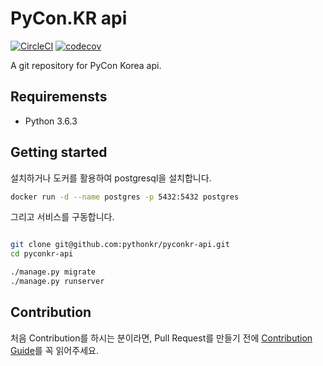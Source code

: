 # PyCon.KR api

[![CircleCI](https://circleci.com/gh/pythonkr/pyconkr-api.svg?style=svg)](https://circleci.com/gh/pythonkr/pyconkr-api) [![codecov](https://codecov.io/gh/pythonkr/pyconkr-api/branch/master/graph/badge.svg)](https://codecov.io/gh/pythonkr/pyconkr-api)

A git repository for PyCon Korea api.

## Requiremensts

- Python 3.6.3

## Getting started

설치하거나 도커를 활용하여 postgresql을 설치합니다.

```sh
docker run -d --name postgres -p 5432:5432 postgres

```

그리고 서비스를 구동합니다.


```bash

git clone git@github.com:pythonkr/pyconkr-api.git
cd pyconkr-api 

./manage.py migrate
./manage.py runserver
```


## Contribution

처음 Contribution를 하시는 분이라면, Pull Request를 만들기 전에 [Contribution Guide](.github/CONTRIBUTING.md)를 꼭 읽어주세요.
